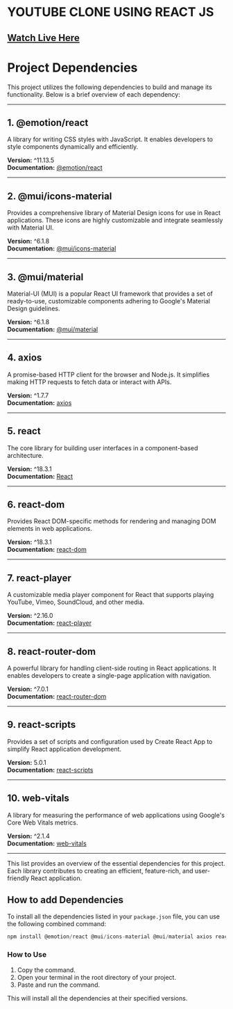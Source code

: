# YOUTUBE CLONE USING REACT JS 
## [Watch Live Here](https://fascinating-gumdrop-842408.netlify.app/)

# Project Dependencies

This project utilizes the following dependencies to build and manage its functionality. Below is a brief overview of each dependency:

---

## **1. @emotion/react**
A library for writing CSS styles with JavaScript. It enables developers to style components dynamically and efficiently.

**Version:** ^11.13.5  
**Documentation:** [@emotion/react](https://emotion.sh/docs/introduction)

---

## **2. @mui/icons-material**
Provides a comprehensive library of Material Design icons for use in React applications. These icons are highly customizable and integrate seamlessly with Material UI.

**Version:** ^6.1.8  
**Documentation:** [@mui/icons-material](https://mui.com/material-ui/material-icons/)

---

## **3. @mui/material**
Material-UI (MUI) is a popular React UI framework that provides a set of ready-to-use, customizable components adhering to Google's Material Design guidelines.

**Version:** ^6.1.8  
**Documentation:** [@mui/material](https://mui.com/)

---

## **4. axios**
A promise-based HTTP client for the browser and Node.js. It simplifies making HTTP requests to fetch data or interact with APIs.

**Version:** ^1.7.7  
**Documentation:** [axios](https://axios-http.com/)

---

## **5. react**
The core library for building user interfaces in a component-based architecture.

**Version:** ^18.3.1  
**Documentation:** [React](https://react.dev/)

---

## **6. react-dom**
Provides React DOM-specific methods for rendering and managing DOM elements in web applications.

**Version:** ^18.3.1  
**Documentation:** [react-dom](https://reactjs.org/docs/react-dom.html)

---

## **7. react-player**
A customizable media player component for React that supports playing YouTube, Vimeo, SoundCloud, and other media.

**Version:** ^2.16.0  
**Documentation:** [react-player](https://github.com/CookPete/react-player)

---

## **8. react-router-dom**
A powerful library for handling client-side routing in React applications. It enables developers to create a single-page application with navigation.

**Version:** ^7.0.1  
**Documentation:** [react-router-dom](https://reactrouter.com/)

---

## **9. react-scripts**
Provides a set of scripts and configuration used by Create React App to simplify React application development.

**Version:** 5.0.1  
**Documentation:** [react-scripts](https://create-react-app.dev/docs/getting-started/)

---

## **10. web-vitals**
A library for measuring the performance of web applications using Google's Core Web Vitals metrics.

**Version:** ^2.1.4  
**Documentation:** [web-vitals](https://web.dev/vitals/)

---

This list provides an overview of the essential dependencies for this project. Each library contributes to creating an efficient, feature-rich, and user-friendly React application.


## **How to add Dependencies**

To install all the dependencies listed in your `package.json` file, you can use the following combined command:

```jsx
npm install @emotion/react @mui/icons-material @mui/material axios react-player react-router-dom react-scripts web-vitals

```

### **How to Use**
1. Copy the command.
2. Open your terminal in the root directory of your project.
3. Paste and run the command.

This will install all the dependencies at their specified versions.



